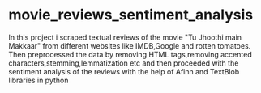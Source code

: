 # movie_reviews_sentiment_analysis
In this project i scraped textual reviews of the movie "Tu Jhoothi main Makkaar" from different websites like IMDB,Google and rotten tomatoes. Then preprocessed  the data by removing HTML tags,removing accented characters,stemming,lemmatization etc and then proceeded with  the sentiment analysis of the reviews with the help of Afinn and TextBlob libraries in python
